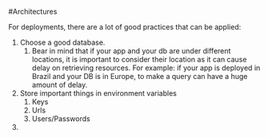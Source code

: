 
#Architectures 

For deployments, there are a lot of good practices that can be applied:

1. Choose a good database.
	1. Bear in mind that if your app and your db are under different locations, it is important to consider their location as it can cause delay on retrieving resources. For example: if your app is deployed in Brazil and your DB is in Europe, to make a query can have a huge amount of delay.
2. Store important things in environment variables
	1. Keys
	2. Urls
	3. Users/Passwords
3. 